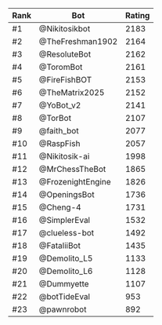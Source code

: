Rank|Bot|Rating
---|---|---
#1|@Nikitosikbot|2183
#2|@TheFreshman1902|2164
#3|@ResoluteBot|2162
#4|@ToromBot|2161
#5|@FireFishBOT|2153
#6|@TheMatrix2025|2152
#7|@YoBot_v2|2141
#8|@TorBot|2107
#9|@faith_bot|2077
#10|@RaspFish|2057
#11|@Nikitosik-ai|1998
#12|@MrChessTheBot|1865
#13|@FrozenightEngine|1826
#14|@OpeningsBot|1736
#15|@Cheng-4|1731
#16|@SimplerEval|1532
#17|@clueless-bot|1492
#18|@FataliiBot|1435
#19|@Demolito_L5|1133
#20|@Demolito_L6|1128
#21|@Dummyette|1107
#22|@botTideEval|953
#23|@pawnrobot|892

